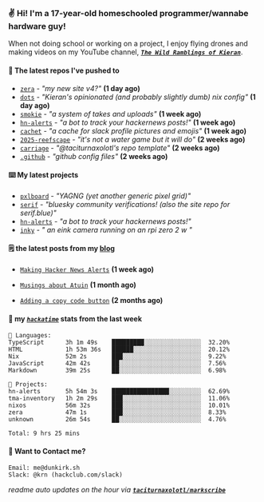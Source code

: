 ### ✌️ Hi! I'm a 17-year-old homeschooled programmer/wannabe hardware guy!

When not doing school or working on a project, I enjoy flying drones and making videos on my YouTube channel, [**_`The Wild Ramblings of Kieran`_**](https://youtube.com/@kieran.rambles).

#### 👷 The latest repos I've pushed to

- [`zera`](https://github.com/taciturnaxolotl/zera) - _"my new site v4?"_ **(1 day ago)**
- [`dots`](https://github.com/taciturnaxolotl/dots) - _"Kieran's opinionated (and probably slightly dumb) nix config"_ **(1 day ago)**
- [`smokie`](https://github.com/taciturnaxolotl/smokie) - _"a system of takes and uploads"_ **(1 week ago)**
- [`hn-alerts`](https://github.com/taciturnaxolotl/hn-alerts) - _"a bot to track your hackernews posts!"_ **(1 week ago)**
- [`cachet`](https://github.com/taciturnaxolotl/cachet) - _"a cache for slack profile pictures and emojis"_ **(1 week ago)**
- [`2025-reefscape`](https://github.com/df1317/2025-reefscape) - _"it's not a water game but it will do"_ **(2 weeks ago)**
- [`carriage`](https://github.com/taciturnaxolotl/carriage) - _"@taciturnaxolotl's repo template"_ **(2 weeks ago)**
- [`.github`](https://github.com/taciturnaxolotl/.github) - _"github config files"_ **(2 weeks ago)**

#### ⌨️ My latest projects

- [`pxlboard`](https://github.com/taciturnaxolotl/pxlboard) - _"YAGNG (yet another generic pixel grid)"_
- [`serif`](https://github.com/taciturnaxolotl/serif) - _"bluesky community verifications! (also the site repo for serif.blue)"_
- [`hn-alerts`](https://github.com/taciturnaxolotl/hn-alerts) - _"a bot to track your hackernews posts!"_
- [`inky`](https://github.com/taciturnaxolotl/inky) - _" an eink camera running on an rpi zero 2 w "_

#### 🗒️ the latest posts from my [blog](https://dunkirk.sh)

- [`Making Hacker News Alerts`](https://dunkirk.sh/blog/hn-alerts/) **(1 week ago)**

- [`Musings about Atuin`](https://dunkirk.sh/blog/atuin/) **(1 month ago)**

- [`Adding a copy code button`](https://dunkirk.sh/blog/adding-a-copy-button/) **(2 months ago)**



#### 📡 my [_`hackatime`_](https://waka.hackclub.com) stats from the last week

```text
💾 Languages:
TypeScript      3h 1m 49s    █████████░░░░░░░░░░░░░░░░  32.20%
HTML            1h 53m 36s   ██████░░░░░░░░░░░░░░░░░░░  20.12%
Nix             52m 2s       ███░░░░░░░░░░░░░░░░░░░░░░  9.22%
JavaScript      42m 42s      ██░░░░░░░░░░░░░░░░░░░░░░░  7.56%
Markdown        39m 25s      ██░░░░░░░░░░░░░░░░░░░░░░░  6.98%

💼 Projects:
hn-alerts       5h 54m 3s    ████████████████░░░░░░░░░  62.69%
tma-inventory   1h 2m 29s    ███░░░░░░░░░░░░░░░░░░░░░░  11.06%
nixos           56m 32s      ███░░░░░░░░░░░░░░░░░░░░░░  10.01%
zera            47m 1s       ███░░░░░░░░░░░░░░░░░░░░░░  8.33%
unknown         26m 54s      ██░░░░░░░░░░░░░░░░░░░░░░░  4.76%

Total: 9 hrs 25 mins
```

#### 📮 Want to Contact me?

```text
Email: me@dunkirk.sh
Slack: @krn (hackclub.com/slack)
```

_readme auto updates on the hour via [**`taciturnaxolotl/markscribe`**](https://github.com/taciturnaxolotl/markscribe)_
